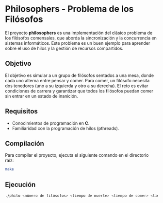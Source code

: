 # Philosophers - Problema de los Filósofos

El proyecto **philosophers** es una implementación del clásico problema de los filósofos comensales, que aborda la sincronización y la concurrencia en sistemas informáticos. Este problema es un buen ejemplo para aprender sobre el uso de hilos y la gestión de recursos compartidos.

## Objetivo

El objetivo es simular a un grupo de filósofos sentados a una mesa, donde cada uno alterna entre pensar y comer. Para comer, un filósofo necesita dos tenedores (uno a su izquierda y otro a su derecha). El reto es evitar condiciones de carrera y garantizar que todos los filósofos puedan comer sin entrar en un estado de inanición.

## Requisitos

- Conocimientos de programación en **C**.
- Familiaridad con la programación de hilos (pthreads).

## Compilación

Para compilar el proyecto, ejecuta el siguiente comando en el directorio raíz:

```bash
make
```

## Ejecución

```bash
./philo <número de filósofos> <tiempo de muerte> <tiempo de comer> <tiempo de pensar> [número de comidas]
```